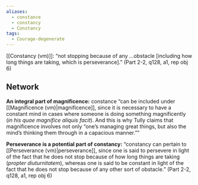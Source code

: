 ```yaml
---
aliases:
  - constance
  - constancy
  - Constancy
tags:
  - Courage-degenerate
---
```

[[Constancy (vm)]]: “not stopping because of any …obstacle \[including how long things are taking, which is perseverance].” (Part 2-2, q128, a1, rep obj 6)

## Network
**An integral part of magnificence:** constance “can be included under [[Magnificence (vm)|magnificence]], since it is necessary to have a constant mind in cases where someone is doing something magnificently (*in his quae magnifice aliquis facit*). And this is why Tully claims that magnificence involves not only “one’s managing great things, but also the mind’s thinking them through in a capacious manner.””

**Perseverance is a potential part of constancy:** “constancy can pertain to [[Perseverance (vm)|perseverance]], since one is said to persevere in light of the fact that he does not stop because of how long things are taking (*propter diuturnitatem*), whereas one is said to be constant in light of the fact that he does not stop because of any other sort of obstacle.” (Part 2-2, q128, a1, rep obj 6)